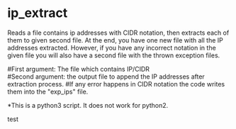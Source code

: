 # ip_extract
Reads a file contains ip addresses with CIDR notation, then extracts each of them to given second file.
At the end, you have one new file with all the IP addresses extracted. However, if you have any incorrect notation in the given file you will also have a second file with the thrown exception files. 

#First argument: The file which contains IP/CIDR     
#Second argument: the output file to append the IP addresses after extraction process. 
#If any error happens in CIDR notation the code writes them into the "exp_ips" file.

*This is a python3 script. It does not work for python2.

test
